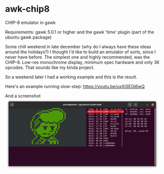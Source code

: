 # awk-chip8
CHIP-8 emulator in gawk

Requirements: gawk 5.0.1 or higher and the gawk 'time' plugin (part of the ubuntu gawk package)  

Some chill weekend in late december (why do I always have these ideas around the holidays?) I thought I'd like to build an emulator of sorts, since I never have before. The simplest one and highly recommended, was the CHIP-8. Low-res monochrome display, minimum spec hardware and only 36 opcodes. That sounds like my kinda project.  

So a weekend later I had a working example and this is the result.  

Here's an example running slow-step: https://youtu.be/uxXiSEGi6wQ

And a screenshot ![screenshot](/screenshots/chip-8.png)
